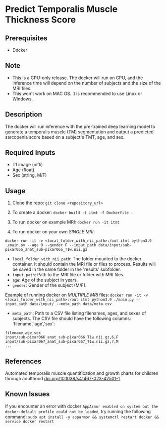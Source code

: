 # Predict Temporalis Muscle Thickness Score

## Prerequisites
- Docker

## Note
- This is a CPU-only release. The docker will run on CPU, and the inference time will depend on the number of subjects and the size of the MRI files.
- This won't work on MAC OS. It is recommended to use Linux or Windows.

## Description
The docker will run inference with the pre-trained deep learning model to generate a temporalis muscle (TM) segmentation and output a predicted sarcopenia score based on a subject's TMT, age, and sex.

## Required Inputs
- T1 image (nifti)
- Age (float)
- Sex (string, M/F)

## Usage
1. Clone the repo: `git clone <repository_url>`

2. To create a docker:
`docker build -t itmt -f Dockerfile .`

3. To run docker on example MRI:
`docker run -it itmt`

4. To run docker on your own *SINGLE MRI*:

`docker run -it -v <local_folder_with_nii_path>:/out itmt python3.9 ./main.py --age 9 --gender F --input_path data/input/sub-pixar066_anat_sub-pixar066_T1w.nii.gz`

- `local_folder_with_nii_path`: The folder mounted to the docker container. It should contain the MRI file or files to process. Results will be saved in the same folder in the 'results' subfolder.
- `input_path`: Path to the MRI file or folder with MRI files.
- `age`: Age of the subject in years.
- `gender`: Gender of the subject (M/F).

Example of running docker on *MULTIPLE MRI* files:
`docker run -it -v <local_folder_with_nii_path>:/out itmt python3.9 ./main.py --input_path data/input/ --meta_path data/meta.csv`
- `meta_path`: Path to a CSV file listing filenames, ages, and sexes of subjects. The CSV file should have the following columns: 'filename','age','sex':

```
filename,age,sex
input/sub-pixar066_anat_sub-pixar066_T1w.nii.gz,6,F
input/sub-pixar067_anat_sub-pixar067_T1w.nii.gz,7,M
...
```

## References
Automated temporalis muscle quantification and growth charts for children through adulthood
[doi.org/10.1038/s41467-023-42501-1](https://doi.org/10.1038/s41467-023-42501-1)

## Known Issues
If you encounter an error with docker `AppArmor enabled on system but the docker-default profile could not be loaded`, try running the following command:
`sudo apt install -y apparmor && systemctl restart docker && service docker restart`
